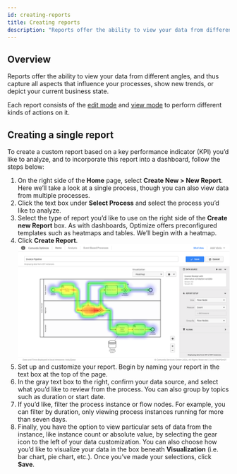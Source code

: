 ```yaml
---
id: creating-reports
title: Creating reports
description: "Reports offer the ability to view your data from different angles, and thus capture all aspects that influence your processes, show new trends, or depict your current business state."
---
```


## Overview

Reports offer the ability to view your data from different angles, and thus capture all aspects that influence your processes, show new trends, or depict your current business state.

Each report consists of the [edit mode](./process-analysis/report-analysis/edit-mode.md) and [view mode](./process-analysis/report-analysis/view-mode.md) to perform different kinds of actions on it.

## Creating a single report

To create a custom report based on a key performance indicator (KPI) you’d like to analyze, and to incorporate this report into a dashboard, follow the steps below:

1. On the right side of the **Home** page, select **Create New > New Report**. Here we’ll take a look at a single process, though you can also view data from multiple processes.
2. Click the text box under **Select Process** and select the process you’d like to analyze.
3. Select the type of report you’d like to use on the right side of the **Create new Report** box. As with dashboards, Optimize offers preconfigured templates such as heatmaps and tables. We’ll begin with a heatmap.
4. Click **Create Report**.
   ![heatmap example](./img/report-reportEditActions.png)
5. Set up and customize your report. Begin by naming your report in the text box at the top of the page.
6. In the gray text box to the right, confirm your data source, and select what you’d like to review from the process. You can also group by topics such as duration or start date.
7. If you’d like, filter the process instance or flow nodes. For example, you can filter by duration, only viewing process instances running for more than seven days.
8. Finally, you have the option to view particular sets of data from the instance, like instance count or absolute value, by selecting the gear icon to the left of your data customization. You can also choose how you’d like to visualize your data in the box beneath **Visualization** (i.e. bar chart, pie chart, etc.). Once you’ve made your selections, click **Save**.
